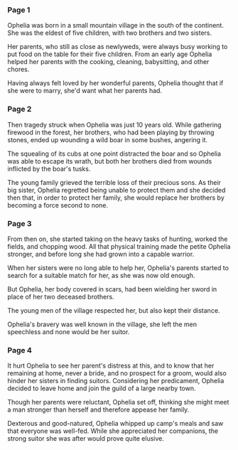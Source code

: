 ### Page 1

Ophelia was born in a small mountain village in the south of the continent. She was the eldest of five children, with two brothers and two sisters.

Her parents, who still as close as newlyweds, were always busy working to put food on the table for their five children. From an early age Ophelia helped her parents with the cooking, cleaning, babysitting, and other chores.

Having always felt loved by her wonderful parents, Ophelia thought that if she were to marry, she'd want what her parents had.

### Page 2

Then tragedy struck when Ophelia was just 10 years old. While gathering firewood in the forest, her brothers, who had been playing by throwing stones, ended up wounding a wild boar in some bushes, angering it.

The squealing of its cubs at one point distracted the boar and so Ophelia was able to escape its wrath, but both her brothers died from wounds inflicted by the boar's tusks.

The young family grieved the terrible loss of their precious sons. As their big sister, Ophelia regretted being unable to protect them and she decided then that, in order to protect her family, she would replace her brothers by becoming a force second to none.

### Page 3

From then on, she started taking on the heavy tasks of hunting, worked the fields, and chopping wood. All that physical training made the petite Ophelia stronger, and before long she had grown into a capable warrior.

When her sisters were no long able to help her, Ophelia's parents started to search for a suitable match for her, as she was now old enough.

But Ophelia, her body covered in scars, had been wielding her sword in place of her two deceased brothers.

The young men of the village respected her, but also kept their distance.

Ophelia's bravery was well known in the village, she left the men speechless and none would be her suitor.

### Page 4

It hurt Ophelia to see her parent's distress at this, and to know that her remaining at home, never a bride, and no prospect for a groom, would also hinder her sisters in finding suitors. Considering her predicament, Ophelia decided to leave home and join the guild of a large nearby town.

Though her parents were reluctant, Ophelia set off, thinking she might meet a man stronger than herself and therefore appease her family.

Dexterous and good-natured, Ophelia whipped up camp's meals and saw that everyone was well-fed. While she appreciated her companions, the strong suitor she was after would prove quite elusive.